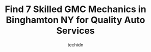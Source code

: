 ---
layout: ampstory
image: https://images.unsplash.com/photo-1532245128003-3db26c775465?ixlib=rb-4.0.3&ixid=MnwxMjA3fDB8MHxwaG90by1wYWdlfHx8fGVufDB8fHx8&auto=format&fit=crop&w=640&h=853&q=80
author: techidn
featured: false
description: When it comes to maintaining and repairing your vehicle in Binghamton NY, USA, you deserve nothing but the best. Thats why the 7 best GMC Mechanic in the area are here to offer their expert
title: Find 7 Skilled GMC Mechanics in Binghamton NY for Quality Auto Services
cover:
   title: Find 7 Skilled GMC Mechanics in Binghamton NY for Quality Auto Services
   subtitle: Rickpate
   background: https://images.unsplash.com/photo-1532245128003-3db26c775465?ixlib=rb-4.0.3&ixid=MnwxMjA3fDB8MHxwaG90by1wYWdlfHx8fGVufDB8fHx8&auto=format&fit=crop&w=640&h=853&q=80

pages: 
 - layout: thirds
   top: <h1>#1 Rays Auto (NAPA AutoCare Center)</h1>
   bottom: "<p>Really great guys at Rays Auto.  I needed an estimate on only a 2 year old, 8,800 mile Rogue windshield wiper  transmission.  I decided to call Nissan and its NOW All p</p>"
   background: https://www.knot35.com/toplist/wp-content/uploads/2023/06/best-gmc-mechanic-1-in-binghamton-ny-1685839615.jpeg
   backgroundblur: true
 - layout: thirds
   top: <h1>#2 New York Auto Radiator, Inc.</h1>
   bottom: "<p>146 Susquehanna St, Binghamton, NY 13901, United States</p>"
   background: https://www.knot35.com/toplist/wp-content/uploads/2023/06/best-gmc-mechanic-2-in-binghamton-ny-1685839616.jpeg
   cta:
      link: https://www.knot35.com/toplist/find-7-skilled-gmc-mechanics-in-binghamton-ny-for-quality-auto-services/
      text: Find 7 Skilled GMC Mechanics in Binghamton NY for Quality Auto Services
 - layout: thirds
   top: <h1>#3 Edge Auto Repair</h1>
   bottom: "<p>387 State St, Binghamton, NY 13901, United States</p>"
   background: https://www.knot35.com/toplist/wp-content/uploads/2023/06/best-gmc-mechanic-3-in-binghamton-ny-1685839616.jpeg
   cta:
      link: https://www.knot35.com/toplist/find-7-skilled-gmc-mechanics-in-binghamton-ny-for-quality-auto-services/
      text: Find 7 Skilled GMC Mechanics in Binghamton NY for Quality Auto Services
 - layout: thirds
   top: <h1>#4 Spears Auto Services</h1>
   bottom: "<p>298 Main St, Binghamton, NY 13905, United States</p>"
   background: https://images.unsplash.com/photo-1599422314077-f4dfdaa4cd09?ixlib=rb-4.0.3&ixid=MnwxMjA3fDB8MHxwaG90by1wYWdlfHx8fGVufDB8fHx8&auto=format&fit=crop&w=640&h=853&q=80
   cta:
      link: https://www.knot35.com/toplist/find-7-skilled-gmc-mechanics-in-binghamton-ny-for-quality-auto-services/
      text: Find 7 Skilled GMC Mechanics in Binghamton NY for Quality Auto Services
 - layout: thirds
   top: <h1>#5 J & E Auto Repair LLC</h1>
   bottom: "<p>307 Front St, Binghamton, NY 13905, United States</p>"
   background: https://images.unsplash.com/photo-1564951434112-64d74cc2a2d7?ixlib=rb-4.0.3&ixid=MnwxMjA3fDB8MHxwaG90by1wYWdlfHx8fGVufDB8fHx8&auto=format&fit=crop&w=640&h=853&q=80
   cta:
      link: https://www.knot35.com/toplist/find-7-skilled-gmc-mechanics-in-binghamton-ny-for-quality-auto-services/
      text: Find 7 Skilled GMC Mechanics in Binghamton NY for Quality Auto Services
 - layout: thirds
   top: <h1>#6 Bartholomews Car Care Center</h1>
   bottom: "<p>2-1/2 Eldredge St, Binghamton, NY 13901, United States</p>"
   background: https://images.unsplash.com/photo-1533735380053-eb8d0759b24a?ixlib=rb-4.0.3&ixid=MnwxMjA3fDB8MHxwaG90by1wYWdlfHx8fGVufDB8fHx8&auto=format&fit=crop&w=640&h=853&q=80
   cta:
      link: https://www.knot35.com/toplist/find-7-skilled-gmc-mechanics-in-binghamton-ny-for-quality-auto-services/
      text: Find 7 Skilled GMC Mechanics in Binghamton NY for Quality Auto Services
 - layout: thirds
   top: <h1>#7 BHM Auto Services</h1>
   bottom: "<p>37 Hall St, Binghamton, NY 13903, United States</p>"
   background: https://images.unsplash.com/photo-1618005182384-a83a8bd57fbe?ixlib=rb-4.0.3&ixid=MnwxMjA3fDB8MHxwaG90by1wYWdlfHx8fGVufDB8fHx8&auto=format&fit=crop&w=640&h=853&q=80
   cta:
      link: https://www.knot35.com/toplist/find-7-skilled-gmc-mechanics-in-binghamton-ny-for-quality-auto-services/
      text: Find 7 Skilled GMC Mechanics in Binghamton NY for Quality Auto Services
 - layout: thirds
   middle: Continue reading...
   background: https://images.unsplash.com/photo-1522441815192-d9f04eb0615c?ixlib=rb-4.0.3&ixid=MnwxMjA3fDB8MHxwaG90by1wYWdlfHx8fGVufDB8fHx8&auto=format&fit=crop&w=640&h=853&q=80
   cta:
      link: https://www.knot35.com/toplist/find-7-skilled-gmc-mechanics-in-binghamton-ny-for-quality-auto-services/
      text: Find 7 Skilled GMC Mechanics in Binghamton NY for Quality Auto Services
      
---